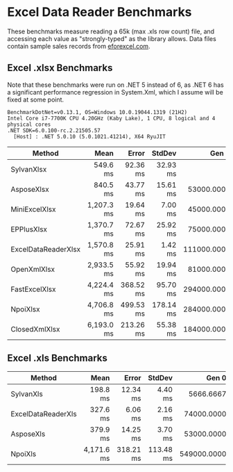 
# Excel Data Reader Benchmarks

These benchmarks measure reading a 65k (max .xls row count) file, and accessing each value as "strongly-typed" as the library allows.
Data files contain sample sales records from [eforexcel.com](https://eforexcel.com/wp/downloads-18-sample-csv-files-data-sets-for-testing-sales/).

## Excel .xlsx Benchmarks

Note that these benchmarks were run on .NET 5 instead of 6, as .NET 6 has a significant performance regression in System.Xml,
which I assume will be fixed at some point.

```
BenchmarkDotNet=v0.13.1, OS=Windows 10.0.19044.1319 (21H2)
Intel Core i7-7700K CPU 4.20GHz (Kaby Lake), 1 CPU, 8 logical and 4 physical cores
.NET SDK=6.0.100-rc.2.21505.57
  [Host] : .NET 5.0.10 (5.0.1021.41214), X64 RyuJIT
```


|              Method |       Mean |     Error |    StdDev |       Gen 0 |      Gen 1 |     Gen 2 |    Allocated |
|-------------------- |-----------:|----------:|----------:|------------:|-----------:|----------:|-------------:|
|          SylvanXlsx |   549.6 ms |  92.36 ms |  32.93 ms |           - |          - |         - |       599 KB |
|          AsposeXlsx |   840.5 ms |  43.77 ms |  15.61 ms |  53000.0000 | 10000.0000 | 2000.0000 |   270,982 KB |
|       MiniExcelXlsx | 1,207.3 ms |  19.64 ms |   7.00 ms |  45000.0000 |          - |         - |   186,180 KB |
|          EPPlusXlsx | 1,370.7 ms |  72.67 ms |  25.92 ms |  75000.0000 | 14000.0000 | 3000.0000 |   445,945 KB |
| ExcelDataReaderXlsx | 1,570.8 ms |  25.91 ms |   1.42 ms | 111000.0000 |          - |         - |   456,726 KB |
|         OpenXmlXlsx | 2,933.5 ms |  55.92 ms |  19.94 ms |  81000.0000 | 29000.0000 | 3000.0000 |   478,987 KB |
|       FastExcelXlsx | 4,224.4 ms | 368.52 ms |  95.70 ms | 294000.0000 | 19000.0000 | 3000.0000 | 1,290,382 KB |
|            NpoiXlsx | 4,706.8 ms | 499.53 ms | 178.14 ms | 284000.0000 | 84000.0000 | 5000.0000 | 1,583,881 KB |
|       ClosedXmlXlsx | 6,193.0 ms | 213.26 ms |  55.38 ms | 184000.0000 | 49000.0000 | 5000.0000 | 1,105,260 KB |

## Excel .xls Benchmarks

|             Method |       Mean |     Error |    StdDev |       Gen 0 |       Gen 1 |     Gen 2 | Allocated |
|------------------- |-----------:|----------:|----------:|------------:|------------:|----------:|----------:|
|          SylvanXls |   198.8 ms |  12.34 ms |   4.40 ms |   5666.6667 |           - |         - |     23 MB |
| ExcelDataReaderXls |   327.6 ms |   6.06 ms |   2.16 ms |  74000.0000 |   6000.0000 | 1000.0000 |    323 MB |
|          AsposeXls |   379.9 ms |  14.25 ms |   3.70 ms |  53000.0000 |  10000.0000 | 3000.0000 |    252 MB |
|            NpoiXls | 4,171.6 ms | 318.21 ms | 113.48 ms | 549000.0000 | 148000.0000 | 7000.0000 |  2,343 MB |
